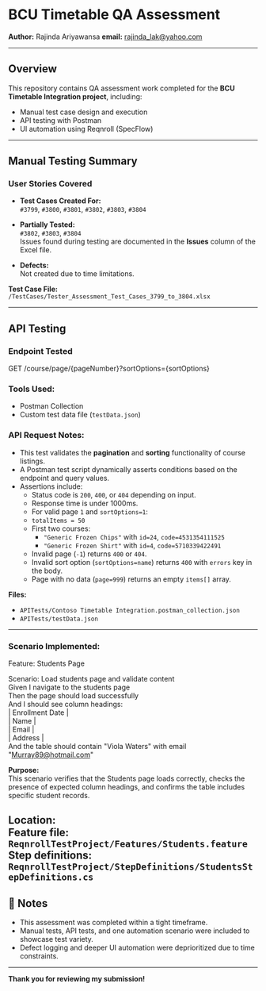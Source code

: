 #  BCU Timetable QA Assessment  
**Author:** Rajinda Ariyawansa 
**email:** rajinda_lak@yahoo.com 

---

##  Overview

This repository contains QA assessment work completed for the **BCU Timetable Integration project**, including:

-  Manual test case design and execution
-  API testing with Postman
-  UI automation using Reqnroll (SpecFlow)

---

##  Manual Testing Summary

### User Stories Covered

- **Test Cases Created For:**  
  `#3799`, `#3800`, `#3801`, `#3802`, `#3803`, `#3804`

- **Partially Tested:**  
  `#3802`, `#3803`, `#3804`  
  Issues found during testing are documented in the **Issues** column of the Excel file.

-  **Defects:**  
  Not created due to time limitations.

 **Test Case File:**  
`/TestCases/Tester_Assessment_Test_Cases_3799_to_3804.xlsx`

---

##  API Testing

### Endpoint Tested
GET /course/page/{pageNumber}?sortOptions={sortOptions}

### Tools Used:
- Postman Collection
- Custom test data file (`testData.json`)

### API Request Notes:
- This test validates the **pagination** and **sorting** functionality of course listings.
- A Postman test script dynamically asserts conditions based on the endpoint and query values.
- Assertions include:
  -  Status code is `200`, `400`, or `404` depending on input.
  -  Response time is under 1000ms.
  -  For valid page `1` and `sortOptions=1`:
    - `totalItems = 50`
    - First two courses:
      - `"Generic Frozen Chips"` with `id=24`, `code=4531354111525`
      - `"Generic Frozen Shirt"` with `id=4`, `code=5710339422491`
  -  Invalid page (`-1`) returns `400` or `404`.
  -  Invalid sort option (`sortOptions=name`) returns `400` with `errors` key in the body.
  -  Page with no data (`page=999`) returns an empty `items[]` array.

 **Files:**
- `APITests/Contoso Timetable Integration.postman_collection.json`
- `APITests/testData.json`

---

### Scenario Implemented:
Feature: Students Page

Scenario: Load students page and validate content  
Given I navigate to the students page  
Then the page should load successfully  
And I should see column headings:  
  | Enrollment Date |  
  | Name            |  
  | Email           |  
  | Address         |  
And the table should contain "Viola Waters" with email "Murray89@hotmail.com"

 **Purpose:**  
This scenario verifies that the Students page loads correctly, checks the presence of expected column headings, and confirms the table includes specific student records.

 **Location:**  
Feature file: `ReqnrollTestProject/Features/Students.feature`  
Step definitions: `ReqnrollTestProject/StepDefinitions/StudentsStepDefinitions.cs`
---


## 📝 Notes

- This assessment was completed within a tight timeframe.
- Manual tests, API tests, and one automation scenario were included to showcase test variety.
- Defect logging and deeper UI automation were deprioritized due to time constraints.

---

**Thank you for reviewing my submission!**
